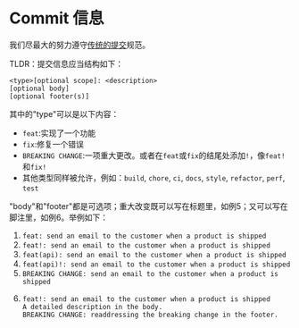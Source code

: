 # Commit 信息
我们尽最大的努力遵守[传统的提交](https://www.conventionalcommits.org/en/v1.0.0/#summary)规范。

TLDR：提交信息应当结构如下：
```
<type>[optional scope]: <description>
[optional body]
[optional footer(s)]
```

其中的"type"可以是以下内容：

- `feat`:实现了一个功能
- `fix`:修复一个错误
- `BREAKING CHANGE`:一项重大更改。或者在`feat`或`fix`的结尾处添加`!`，像`feat!`和`fix!`
- 其他类型同样被允许，例如：`build`, `chore`, `ci`, `docs`, `style`, `refactor`, `perf`, `test`

"body"和"footer"都是可选项；重大改变既可以写在标题里，如例5；又可以写在脚注里，如例6。举例如下：
1. `feat: send an email to the customer when a product is shipped`
2. `feat!: send an email to the customer when a product is shipped`
3. `feat(api): send an email to the customer when a product is shipped`
4. `feat(api)!: send an email to the customer when a product is shipped`
5. `BREAKING CHANGE: send an email to the customer when a product is shipped`
6. ```
   feat!: send an email to the customer when a product is shipped
   A detailed description in the body.
   BREAKING CHANGE: readdressing the breaking change in the footer.
   ```
<!-- todo -->
